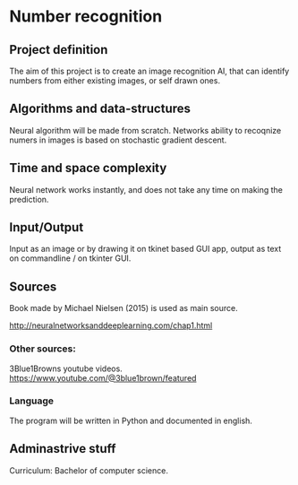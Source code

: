 # Number recognition

## Project definition
The aim of this project is to create an image recognition AI, that can identify numbers from either existing images, or self drawn ones.

## Algorithms and data-structures
Neural algorithm will be made from scratch. Networks ability to recoqnize numers in images is based on stochastic gradient descent.

## Time and space complexity
Neural network works instantly, and does not take any time on making the prediction.

## Input/Output
Input as an image or by drawing it on tkinet based GUI app, output as text on commandline / on tkinter GUI.

## Sources
Book made by Michael Nielsen (2015) is used as main source.

http://neuralnetworksanddeeplearning.com/chap1.html

### Other sources:
3Blue1Browns youtube videos.
https://www.youtube.com/@3blue1brown/featured

### Language
The program will be written in Python and documented in english.

## Adminastrive stuff
Curriculum: Bachelor of computer science.

